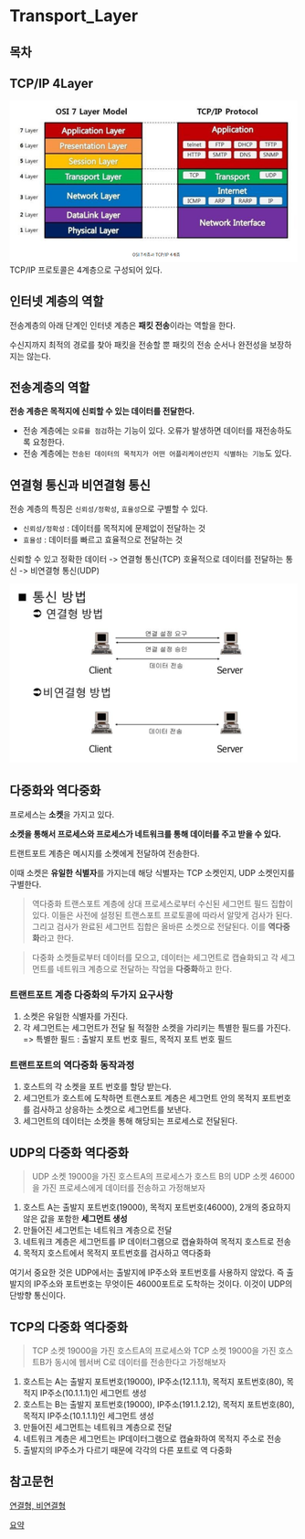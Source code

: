 # Transport_Layer

## 목차

## TCP/IP 4Layer
![TCP/IP 4Layer](assets/0.png)
TCP/IP 프로토콜은 4계층으로 구성되어 있다.


## 인터넷 계층의 역할
전송계층의 아래 단계인 인터넷 계층은 **패킷 전송**이라는 역할을 한다.

수신지까지 최적의 경로를 찾아 패킷을 전송할 뿐 패킷의 전송 순서나 완전성을 보장하지는 않는다.



## 전송계층의 역할
**전송 계층은 목적지에 신뢰할 수 있는 데이터를 전달한다.**

- 전송 계층에는 `오류를 점검`하는 기능이 있다. 오류가 발생하면 데이터를 재전송하도록 요청한다.
- 전송 계층에는 `전송된 데이터의 목적지가 어떤 어플리케이션인지 식별하는 기능`도 있다.

## 연결형 통신과 비연결형 통신
전송 계층의 특징은 `신뢰성/정확성`, `효율성`으로 구별할 수 있다.

- `신뢰성/정확성` : 데이터를 목적지에 문제없이 전달하는 것
- `효율성` : 데이터를 빠르고 효율적으로 전달하는 것

신뢰할 수 있고 정확한 데이터 -> 연결형 통신(TCP)
호율적으로 데이터를 전달하는 통신 -> 비연결형 통신(UDP)

![연결형 통신, 비연결형 통신](assets/1.png)

## 다중화와 역다중화
프로세스는 **소켓**을 가지고 있다.

**소켓을 통해서 프로세스와 프로세스가 네트워크를 통해 데이터를 주고 받을 수 있다.**

트랜트포트 계층은 메시지를 소켓에게 전달하여 전송한다.

이때 소켓은 **유일한 식별자**를 가지는데 해당 식별자는 TCP 소켓인지, UDP 소켓인지를 구별한다.

> 역다중화
> 트랜스포트 계층에 상대 프로세스로부터 수신된 세그먼트 필드 집합이 있다.
> 이들은 사전에 설정된 트랜스포트 프로토콜에 따라서 알맞게 검사가 된다.
> 그리고 검사가 완료된 세그먼트 집합은 올바른 소켓으로 전달된다.
> 이를 **역다중화**라고 한다.

> 다중화
> 소켓들로부터 데이터를 모으고, 데이터는 세그먼트로 캡슐화되고 각 세그먼트를 네트워크 계층으로 전달하는 작업을 **다중화**하고 한다.

### 트랜트포트 계층 다중화의 두가지 요구사항
1. 소켓은 유일한 식별자를 가진다.
2. 각 세그먼트는 세그먼트가 전달 될 적절한 소켓을 가리키는 특별한 필드를 가진다.
=> 특별한 필드 : 출발지 포트 번호 필드, 목적지 포트 번호 필드


### 트랜트포트의 역다중화 동작과정
1. 호스트의 각 소켓을 포트 번호를 할당 받는다.
2. 세그먼트가 호스트에 도착하면 트랜스포트 계층은 세그먼트 안의 목적지 포트번호를 검사하고 상응하는 소켓으로 세그먼트를 보낸다.
3. 세그먼트의 데이터는 소켓을 통해 해당되는 프로세스로 전달된다.

## UDP의 다중화 역다중화
> UDP 소켓 19000을 가진 호스트A의 프로세스가 호스트 B의 UDP 소켓 46000을 가진 프로세스에게 데이터를 전송하고 가정해보자

1. 호스트 A는 출발지 포트번호(19000), 목적지 포트번호(46000), 2개의 중요하지 않은 값을 포함한 **세그먼트 생성**
2. 만들어진 세그먼트는 네트워크 계층으로 전달
3. 네트워크 계층은 세그먼트를 IP 데이터그램으로 캡슐화하여 목적지 호스트로 전송
4. 목적지 호스트에서 목적지 포트번호를 검사하고 역다중화

여기서 중요한 것은 UDP에서는 출발지에 IP주소와 포트번호를 사용하지 않았다. 즉 출발지의 IP주소와 포트번호는 무엇이든 46000포트로 도착하는 것이다.
이것이 UDP의 단방향 통신이다.

## TCP의 다중화 역다중화
> TCP 소켓 19000을 가진 호스트A의 프로세스와 TCP 소켓 19000을 가진 호스트B가 동시에 웹서버 C로 데이터를 전송한다고 가정해보자

1. 호스트는 A는 출발지 포트번호(19000), IP주소(12.1.1.1), 목적지 포트번호(80), 목적지 IP주소(10.1.1.1)인 세그먼트 생성
2. 호스트는 B는 출발지 포트번호(19000), IP주소(191.1.2.12), 목적지 포트번호(80), 목적지 IP주소(10.1.1.1)인 세그먼트 생성
3. 만들어진 세그먼트는 네트워크 계층으로 전달
4. 네트워크 계층은 세그먼트는 IP데이터그램으로 캡슐화하여 목적지 주소로 전송
5. 출발지의 IP주소가 다르기 때문에 각각의 다른 포트로 역 다중화


## 참고문헌
[연결형, 비연결형](https://github.com/wjdrbs96/Today-I-Learn/blob/master/Network/TransPort/1.%20%EC%A0%84%EC%86%A1%EA%B3%84%EC%B8%B5%EC%9D%98%20%EC%97%AD%ED%95%A0.md)

[요약](https://hyeo-noo.tistory.com/232?category=1022027#%C-%A-%--%ED%-A%B-%EB%-E%-C%EC%-A%A-%ED%-F%AC%ED%-A%B-%--%EA%B-%--%EC%B-%B-%--%EB%-B%A-%EC%A-%--%ED%--%--%EC%--%--%EB%-A%--%--%EB%--%--%--%EA%B-%--%EC%A-%--%--%EC%-A%--%EA%B-%AC%EC%--%AC%ED%--%AD%EC%-D%B-%--%EC%-E%--%EB%-B%A--)